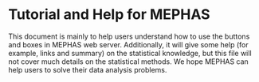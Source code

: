 # Tutorial and Help for MEPHAS

This document is mainly to help users understand how to use the buttons and boxes in MEPHAS web server.
Additionally, it will give some help (for example, links and summary) on the statistical knowledge, but this file will not cover much details on the statistical methods.
We hope MEPHAS can help users to solve their data analysis problems.